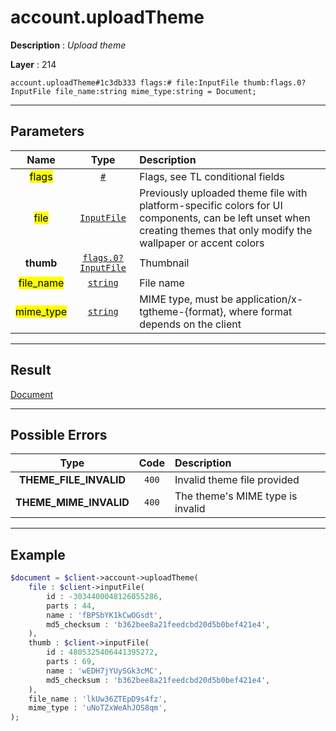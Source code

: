 # account.uploadTheme

**Description** : *Upload theme*

**Layer** : 214

```tl
account.uploadTheme#1c3db333 flags:# file:InputFile thumb:flags.0?InputFile file_name:string mime_type:string = Document;
```

---

## Parameters

| Name | Type | Description |
| :---: | :---: | :--- |
| <mark>flags</mark> | [`#`](type/#) | Flags, see TL conditional fields |
| <mark>file</mark> | [`InputFile`](type/InputFile) | Previously uploaded theme file with platform-specific colors for UI components, can be left unset when creating themes that only modify the wallpaper or accent colors |
| **thumb** | [`flags.0?InputFile`](type/InputFile) | Thumbnail |
| <mark>file_name</mark> | [`string`](type/string) | File name |
| <mark>mime_type</mark> | [`string`](type/string) | MIME type, must be application/x-tgtheme-{format}, where format depends on the client |

---

## Result

[Document](type/Document)

---

## Possible Errors

| Type | Code | Description |
| :---: | :---: | :--- |
| **THEME_FILE_INVALID** | `400` | Invalid theme file provided |
| **THEME_MIME_INVALID** | `400` | The theme's MIME type is invalid |

---

## Example

```php
$document = $client->account->uploadTheme(
	file : $client->inputFile(
		id : -3034400048126055286,
		parts : 44,
		name : 'fBPSbYK1kCwOGsdt',
		md5_checksum : 'b362bee8a21feedcbd20d5b0bef421e4',
	),
	thumb : $client->inputFile(
		id : 4805325406441395272,
		parts : 69,
		name : 'wEDH7jYUySGk3cMC',
		md5_checksum : 'b362bee8a21feedcbd20d5b0bef421e4',
	),
	file_name : 'lkUw36ZTEpD9s4fz',
	mime_type : 'uNoTZxWeAhJOS8qm',
);
```